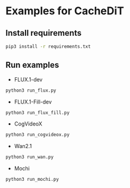 # Examples for CacheDiT  

## Install requirements  

```bash
pip3 install -r requirements.txt
```

## Run examples  

- FLUX.1-dev 

```bash
python3 run_flux.py
```

- FLUX.1-Fill-dev 

```bash
python3 run_flux_fill.py
```

- CogVideoX 

```bash
python3 run_cogvideox.py
```

- Wan2.1 

```bash
python3 run_wan.py
```

- Mochi

```bash
python3 run_mochi.py
```
